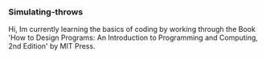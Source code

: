 ### Simulating-throws ###
 Hi, Im currently learning the basics of coding by working through the Book 'How to Design Programs: An Introduction to Programming and Computing, 2nd Edition' by MIT Press.
